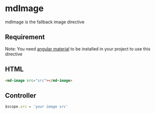 # mdImage
mdImage is the fallback image directive

## Requirement
Note: You need [angular material](https://material.angularjs.org/latest/) to be installed in your project to use this directive

## HTML
```html
<md-image src="src"></md-image>
```

## Controller
```javascript
$scope.src = 'your image src'
```
